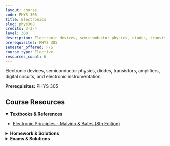 ```yaml
---
layout: course
code: PHYS 308
title: Electronics
slug: phys308
credits: 3-3-4
level: 300
description: Electronic devices, semiconductor physics, diodes, transistors, amplifiers, digital circuits, and electronic instrumentation.
prerequisites: PHYS 305
semester_offered: F/S
course_type: Elective
resources_count: 6
---
```


Electronic devices, semiconductor physics, diodes, transistors, amplifiers, digital circuits, and electronic instrumentation.

**Prerequisites:** PHYS 305

## <i class="fas fa-book"></i> Course Resources

<details open>
<summary><strong><i class="fas fa-book"></i> Textbooks & References</strong></summary>
<ul>
<li><a href="/assets/resources/electives/phys308/textbooks/Electronic Principles Eighth Edition Edited by Albert Malvino and David Bates.pdf">Electronic Principles - Malvino & Bates (8th Edition)</a></li>
</ul>
</details>

<details>
<summary><strong><i class="fas fa-file-alt"></i> Homework & Solutions</strong></summary>
<ul>
<li><a href="/assets/resources/electives/phys308/homework/Homework 1 (solution).docx">Homework 1 - Solution</a></li>
<li><a href="/assets/resources/electives/phys308/homework/Homework 2 (solution) (1).docx">Homework 2 - Solution</a></li>
</ul>
</details>

<details>
<summary><strong><i class="fas fa-chart-bar"></i> Exams & Solutions</strong></summary>
<ul>
<li><a href="/assets/resources/electives/phys308/exams/First Major Exam (solution) (1).docx">First Major Exam - Solution</a></li>
<li><a href="/assets/resources/electives/phys308/exams/Second Major Exam (solution).docx">Second Major Exam - Solution</a></li>
<li><a href="/assets/resources/electives/phys308/exams/Final Exam (solution) (2).docx">Final Exam - Solution</a></li>
</ul>
</details>